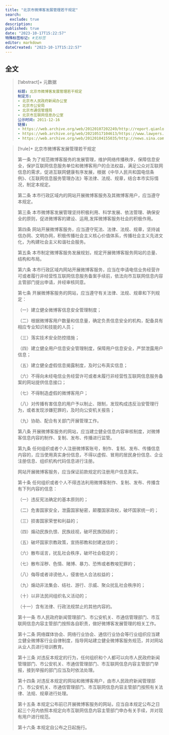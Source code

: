 ```yaml
---
title: "北京市微博客发展管理若干规定"
search:
  exclude: true
description:
published: true
date: "2023-10-17T15:22:57"
特殊标签标记: #无标签
editor: markdown
dateCreated: "2023-10-17T15:22:57"
---
```


## 全文

> [!abstract]+ 元数据
>
> ```yaml
> 标题: 北京市微博客发展管理若干规定
> 制定方:
> - 北京市人民政府新闻办公室
> - 北京市公安局
> - 北京市通信管理局
> - 北京市互联网信息办公室
> 公示时间: 2011-12-16
> 链接:
> - https://web.archive.org/web/20120107202249/http://report.qianlong.com/33378/2011/12/16/2502@7577997.htm
> - https://web.archive.org/web/20210517104613/https://www.lawyers.org.cn/info/0f4895b4d1d8efcafbedb9fe66e5168d
> - https://web.archive.org/web/20120104155035/http://news.sina.com.cn/c/2011-12-23/141623682749.shtml
> ```

> [!rule]+ 北京市微博客发展管理若干规定
>
> 第一条 为了规范微博客服务的发展管理，维护网络传播秩序，保障信息安全，保护互联网信息服务单位和微博客用户的合法权益，满足公众对互联网信息的需求，促进互联网健康有序发展，根据《中华人民共和国电信条例》、《互联网信息服务管理办法》等法律、法规、规章，结合本市实际情况，制定本规定。
>
> 第二条 本市行政区域内的网站开展微博客服务及其微博客用户，应当遵守本规定。
>
> 第三条 本市微博客发展管理坚持积极利用、科学发展、依法管理、确保安全的原则，促进微博客的建设、运用,发挥微博客服务社会的积极作用。
>
> 第四条 网站开展微博客服务，应当遵守宪法、法律、法规、规章，坚持诚信办网、文明办网，积极传播社会主义核心价值体系，传播社会主义先进文化，为构建社会主义和谐社会服务。
>
> 第五条 本市制定微博客服务发展规划，规定开展微博客服务网站的总量、结构和布局。
>
> 第六条 本市行政区域内网站开展微博客服务，应当在申请电信业务经营许可或者履行非经营性互联网信息服务备案手续前，依法向市互联网信息内容主管部门提出申请，并经审核同意。
>
> 第七条 开展微博客服务的网站，应当遵守有关法律、法规、规章和下列规定：
>
> （一）建立健全微博客信息安全管理制度；
>
> （二）根据微博客用户数量和信息量，确定负责信息安全的机构，配备具有相应专业知识和技能的人员；
>
> （三）落实技术安全防控措施；
>
> （四）建立健全用户信息安全管理制度，保障用户信息安全，严禁泄露用户信息；
>
> （五）建立健全虚假信息揭露制度，及时公布真实信息；
>
> （六）不得向未经电信业务经营许可或者未履行非经营性互联网信息服务备案的网站提供信息接口；
>
> （七）不得制造虚假的微博客用户；
>
> （八）对传播有害信息的用户予以制止、限制，发现构成违反治安管理行为，或者发现涉嫌犯罪的，及时向公安机关报告；
>
> （九）协助、配合有关部门开展管理工作。
>
> 第八条 开展微博客服务的网站，应当建立健全信息内容审核制度，对微博客信息内容的制作、复制、发布、传播进行监管。
>
> 第九条 任何组织或者个人注册微博客账号，制作、复制、发布、传播信息内容的，应当使用真实身份信息，不得以虚假、冒用的居民身份信息、企业注册信息、组织机构代码信息进行注册。
>
> 网站开展微博客服务，应当保证前款规定的注册用户信息真实。
>
> 第十条 任何组织或者个人不得违法利用微博客制作、复制、发布、传播含有下列内容的信息：
>
> （一）违反宪法确定的基本原则的；
>
> （二）危害国家安全，泄露国家秘密，颠覆国家政权，破坏国家统一的；
>
> （三）损害国家荣誉和利益的；
>
> （四）煽动民族仇恨、民族歧视，破坏民族团结的；
>
> （五）破坏国家宗教政策，宣扬邪教和封建迷信的；
>
> （六）散布谣言，扰乱社会秩序，破坏社会稳定的；
>
> （七）散布淫秽、色情、赌博、暴力、恐怖或者教唆犯罪的；
>
> （八）侮辱或者诽谤他人，侵害他人合法权益的；
>
> （九）煽动非法集会、结社、游行、示威、聚众扰乱社会秩序的；
>
> （十）以非法民间组织名义活动的；
>
> （十一）含有法律、行政法规禁止的其他内容的。
>
> 第十一条 市人民政府新闻管理部门、市公安机关、市通信管理部门、市互联网信息内容主管部门按照各自职责，做好微博客发展管理的相关工作。
>
> 第十二条 网络媒体协会、网络行业协会、通信行业协会等行业组织应当建立健全微博客行业自律制度，指导网站建立健全微博客服务规范，并对网站从业人员进行培训教育。
>
> 第十三条 对违反本规定的行为，任何组织和个人都可以向市人民政府新闻管理部门、市公安机关、市通信管理部门、市互联网信息内容主管部门举报，接到举报的部门应当及时依法处理。
>
> 第十四条 对违反本规定的网站和微博客用户，由市人民政府新闻管理部门、市公安机关、市通信管理部门、市互联网信息内容主管部门按照有关法律、法规、规章进行处理。
>
> 第十五条 本规定公布前已开展微博客服务的网站，应当自本规定公布之日起三个月内依照本规定向市互联网信息内容主管部门申办有关手续，并对现有用户进行规范。
>
> 第十六条 本规定自公布之日起施行。
